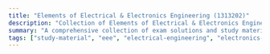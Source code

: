 ```yaml
---
title: "Elements of Electrical & Electronics Engineering (1313202)"
description: "Collection of Elements of Electrical & Electronics Engineering study materials and exam solutions"
summary: "A comprehensive collection of exam solutions and study materials for the Elements of Electrical & Electronics Engineering (EEE) course"
tags: ["study-material", "eee", "electrical-engineering", "electronics-engineering", "exam-solutions", "1313202"]
---
```

